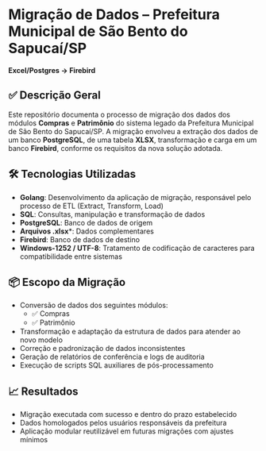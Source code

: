 # Migração de Dados – Prefeitura Municipal de São Bento do Sapucaí/SP  
**Excel/Postgres → Firebird**

## ✅ Descrição Geral  
Este repositório documenta o processo de migração dos dados dos módulos **Compras** e **Patrimônio** do sistema legado da Prefeitura Municipal de São Bento do Sapucaí/SP. A migração envolveu a extração dos dados de um banco **PostgreSQL**, de uma tabela **XLSX**, transformação e carga em um banco **Firebird**, conforme os requisitos da nova solução adotada.

## 🛠️ Tecnologias Utilizadas  
- **Golang**: Desenvolvimento da aplicação de migração, responsável pelo processo de ETL (Extract, Transform, Load)  
- **SQL**: Consultas, manipulação e transformação de dados  
- **PostgreSQL**: Banco de dados de origem  
- **Arquivos .xlsx***: Dados complementares
- **Firebird**: Banco de dados de destino  
- **Windows-1252 / UTF-8**: Tratamento de codificação de caracteres para compatibilidade entre sistemas

## 📦 Escopo da Migração  
- Conversão de dados dos seguintes módulos:
  - ✅ Compras  
  - ✅ Patrimônio  
- Transformação e adaptação da estrutura de dados para atender ao novo modelo  
- Correção e padronização de dados inconsistentes  
- Geração de relatórios de conferência e logs de auditoria  
- Execução de scripts SQL auxiliares de pós-processamento  

## 📈 Resultados  
- Migração executada com sucesso e dentro do prazo estabelecido  
- Dados homologados pelos usuários responsáveis da prefeitura  
- Aplicação modular reutilizável em futuras migrações com ajustes mínimos
